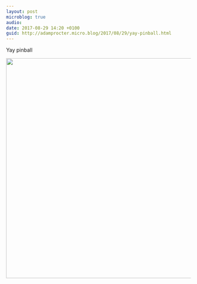 ```yaml
---
layout: post
microblog: true
audio: 
date: 2017-08-29 14:20 +0100
guid: http://adamprocter.micro.blog/2017/08/29/yay-pinball.html
---
```

Yay pinball

<img src="http://discursive.adamprocter.co.uk/uploads/2017/ac1eb1dd88.jpg" width="600" height="600" />
